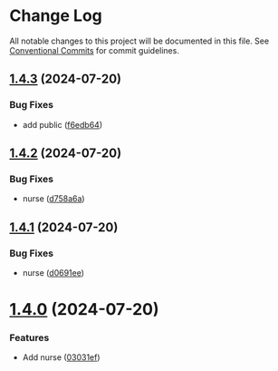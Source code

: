 # Change Log

All notable changes to this project will be documented in this file.
See [Conventional Commits](https://conventionalcommits.org) for commit guidelines.

## [1.4.3](https://github.com/Mayamee/lernarepo/compare/v1.4.2...v1.4.3) (2024-07-20)


### Bug Fixes

* add public ([f6edb64](https://github.com/Mayamee/lernarepo/commit/f6edb641f72e92ef27d60939296b56aa365100f1))





## [1.4.2](https://github.com/Mayamee/lernarepo/compare/v1.4.1...v1.4.2) (2024-07-20)


### Bug Fixes

* nurse ([d758a6a](https://github.com/Mayamee/lernarepo/commit/d758a6a9f6d423e169677313e9e13e4077f9b6ef))





## [1.4.1](https://github.com/Mayamee/lernarepo/compare/v1.4.0...v1.4.1) (2024-07-20)


### Bug Fixes

* nurse ([d0691ee](https://github.com/Mayamee/lernarepo/commit/d0691ee6e56bcc6bcd045806997a20325f9309e2))





# [1.4.0](https://github.com/Mayamee/lernarepo/compare/v1.3.1...v1.4.0) (2024-07-20)


### Features

* Add nurse ([03031ef](https://github.com/Mayamee/lernarepo/commit/03031ef0915fbefc23bf1d2a0ab98155372e80b3))
